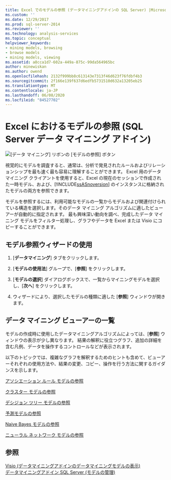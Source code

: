 ```yaml
---
title: Excel でのモデルの参照 (データマイニングアドインの SQL Server) |Microsoft Docs
ms.custom: ''
ms.date: 12/29/2017
ms.prod: sql-server-2014
ms.reviewer: ''
ms.technology: analysis-services
ms.topic: conceptual
helpviewer_keywords:
- mining models, browsing
- browse models
- mining models, viewing
ms.assetid: a8cca1d7-602a-449a-875c-99da564965bc
author: minewiskan
ms.author: owend
ms.openlocfilehash: 2132f999bb8c613143e7313f46d623f76fdbf4b3
ms.sourcegitcommit: 2f166e139f637d6edfb5731510d632a13205eb25
ms.translationtype: MT
ms.contentlocale: ja-JP
ms.lasthandoff: 06/08/2020
ms.locfileid: "84527702"
---
```

# <a name="browsing-models-in-excel-sql-server-data-mining-add-ins"></a>Excel におけるモデルの参照 (SQL Server データ マイニング アドイン)
  ![[データ マイニング] リボンの [モデルの参照] ボタン](media/dmc-browse.gif "[データ マイニング] リボンの [モデルの参照] ボタン")  
  
 視覚的にモデルを調査すると、通常は、分析で発見されたルールおよびリレーションシップを最も速く最も容易に理解することができます。 Excel 用のデータ マイニング クライアントを使用すると、Excel の現在のセッションで作成された一時モデル、および、[!INCLUDE[ssASnoversion](../includes/ssasnoversion-md.md)] のインスタンスに格納されたモデルの両方を参照できます。  
  
 モデルを参照するには、利用可能なモデルの一覧からモデルおよび関連付けられている構造を選択します。そのデータ マイニング アルゴリズムに適したビューアーが自動的に指定されます。 最も興味深い動向を調べ、完成したデータ マイニング モデルをフィルター処理し、グラフやデータを Excel または Visio にコピーすることができます。  
  
## <a name="using-the-browse-model-wizard"></a>モデル参照ウィザードの使用  
  
1.  [**データマイニング**] タブをクリックします。  
  
2.  [**モデルの使用法**] グループで、[**参照**] をクリックします。  
  
3.  [**モデルの選択**] ダイアログボックスで、一覧からマイニングモデルを選択し、[**次へ**] をクリックします。  
  
4.  ウィザードにより、選択したモデルの種類に適した [**参照**] ウィンドウが開きます。  
  
## <a name="list-of-data-mining-viewers"></a>データ マイニング ビューアーの一覧  
 モデルの作成時に使用したデータマイニングアルゴリズムによっては、[**参照**] ウィンドウの表示が少し異なります。 結果の解釈に役立つグラフ、追加の詳細を含む凡例、データを操作するコントロールなどが表示されます。  
  
 以下のトピックでは、複雑なグラフを解釈するためのヒントも含めて、ビューアーそれぞれの使用方法や、結果の変更、コピー、操作を行う方法に関するガイダンスを示します。  
  
 [アソシエーション ルール モデルの参照](browsing-an-association-rules-model.md)  
  
 [クラスター モデルの参照](browsing-a-clustering-model.md)  
  
 [デシジョン ツリー モデルの参照](browsing-a-decision-trees-model.md)  
  
 [予測モデルの参照](browsing-a-forecasting-model.md)  
  
 [Naive Bayes モデルの参照](browsing-a-naive-bayes-model.md)  
  
 [ニューラル ネットワーク モデルの参照](browsing-a-neural-network-model.md)  
  
## <a name="see-also"></a>参照  
 [Visio &#40;データマイニングアドインのデータマイニングモデルの表示&#41;](viewing-data-mining-models-in-visio-data-mining-add-ins.md)   
 [データマイニングアドイン SQL Server &#40;モデルの管理&#41;](manage-models-sql-server-data-mining-add-ins.md)  
  
  
